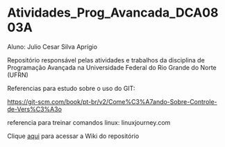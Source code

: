 # Atividades_Prog_Avancada_DCA0803A

Aluno: Julio Cesar Silva Aprígio

Repositório responsável pelas atividades e trabalhos da disciplina de Programação Avançada na Universidade Federal do Rio Grande do Norte (UFRN)

Referencias para estudo sobre o uso do GIT:

https://git-scm.com/book/pt-br/v2/Come%C3%A7ando-Sobre-Controle-de-Vers%C3%A3o

referencia para treinar comandos linux: linuxjourney.com

Clique [aqui](https://github.com/JulioAprigio8/Atividades_Prog_Avancada_DCA0803A/wiki) para acessar a Wiki do repositório

